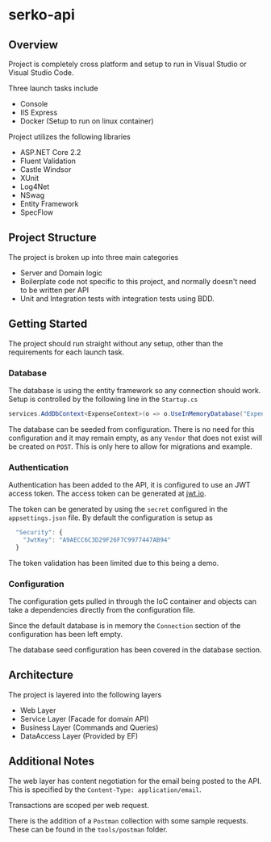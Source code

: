 # serko-api

## Overview

Project is completely cross platform and setup to run in Visual Studio or Visual Studio Code.

Three launch tasks include

- Console
- IIS Express
- Docker (Setup to run on linux container)

Project utilizes the following libraries

- ASP.NET Core 2.2
- Fluent Validation
- Castle Windsor
- XUnit
- Log4Net
- NSwag
- Entity Framework
- SpecFlow

## Project Structure

The project is broken up into three main categories

- Server and Domain logic
- Boilerplate code not specific to this project, and normally doesn't need to be written per API
- Unit and Integration tests with integration tests using BDD.

## Getting Started

The project should run straight without any setup, other than the requirements for each launch task.

### Database

The database is using the entity framework so any connection should work. Setup is controlled by the following line in the `Startup.cs`

```csharp
services.AddDbContext<ExpenseContext>(o => o.UseInMemoryDatabase("Expense"));
```

The database can be seeded from configuration. There is no need for this configuration and it may remain empty, as any `Vendor` that does not exist will be created on `POST`. This is only here to allow for migrations and example.

### Authentication

Authentication has been added to the API, it is configured to use an JWT access token. The access token can be generated at [jwt.io](https://jwt.io).

The token can be generated by using the `secret` configured in the `appsettings.json` file. By default the configuration is setup as

```js
  "Security": {
    "JwtKey": "A9AECC6C3D29F26F7C9977447AB94"
  }
```

The token validation has been limited due to this being a demo.

### Configuration

The configuration gets pulled in through the IoC container and objects can take a dependencies directly from the configuration file.

Since the default database is in memory the `Connection` section of the configuration has been left empty.

The database seed configuration has been covered in the database section.

## Architecture

The project is layered into the following layers

- Web Layer
- Service Layer (Facade for domain API)
- Business Layer (Commands and Queries)
- DataAccess Layer (Provided by EF)

## Additional Notes

The web layer has content negotiation for the email being posted to the API. This is specified by the `Content-Type: application/email`.

Transactions are scoped per web request.

There is the addition of a `Postman` collection with some sample requests. These can be found in the `tools/postman` folder.
